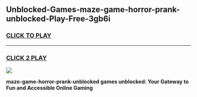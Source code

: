 
## Unblocked-Games-maze-game-horror-prank-unblocked-Play-Free-3gb6i
<h3>
<a href="https://premium76.site?title=maze-game-horror-prank-unblocked&ref=18A1">CLICK TO PLAY</a></h3>
<hr>

<h3>
<a href="https://premium76.site?title=maze-game-horror-prank-unblocked&ref=18A1">CLICK 2 PLAY</a>
  
</h3>

<a href="https://premium76.site?title=maze-game-horror-prank-unblocked&ref=18A1"><img src="https://clearcache.store/games.png"></a>


**maze-game-horror-prank-unblocked games unblocked: Your Gateway to Fun and Accessible Online Gaming**
